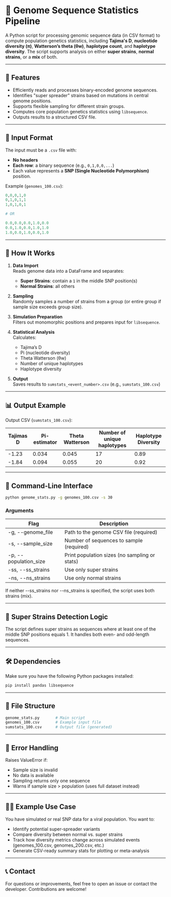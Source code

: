 # 🧬 Genome Sequence Statistics Pipeline

A Python script for processing genomic sequence data (in CSV format) to compute population genetics statistics, including **Tajima's D**, **nucleotide diversity (π)**, **Watterson’s theta (θw)**, **haplotype count**, and **haplotype diversity**. The script supports analysis on either **super strains**, **normal strains**, or a **mix** of both.

---

## 📌 Features

- Efficiently reads and processes binary-encoded genome sequences.
- Identifies "super spreader" strains based on mutations in central genome positions.
- Supports flexible sampling for different strain groups.
- Computes core population genetics statistics using `libsequence`.
- Outputs results to a structured CSV file.

---

## 📁 Input Format

The input must be a `.csv` file with:

- **No headers**
- **Each row**: a binary sequence (e.g., `0,1,0,0,...`)
- Each value represents a **SNP (Single Nucleotide Polymorphism)** position.

Example (`genomes_100.csv`):

```python
0,0,0,1,0
0,1,0,1,1
1,0,1,0,1

# OR 

0.0,0.0,0.0,1.0,0.0
0.0,1.0,0.0,1.0,1.0
1.0,0.0,1.0,0.0,1.0
```

---

## 🚀 How It Works

1. **Data Import**  
   Reads genome data into a DataFrame and separates:
   - **Super Strains**: contain a `1` in the middle SNP position(s)
   - **Normal Strains**: all others

2. **Sampling**  
   Randomly samples a number of strains from a group (or entire group if sample size exceeds group size).

3. **Simulation Preparation**  
   Filters out monomorphic positions and prepares input for `libsequence`.

4. **Statistical Analysis**  
   Calculates:
   - Tajima’s D
   - Pi (nucleotide diversity)
   - Theta Watterson (θw)
   - Number of unique haplotypes
   - Haplotype diversity

5. **Output**  
   Saves results to `sumstats_<event_number>.csv` (e.g., `sumstats_100.csv`)

---

## 📊 Output Example

Output CSV (`sumstats_100.csv`):

| Tajimas D | Pi-estimator | Theta Watterson | Number of unique haplotypes | Haplotype Diversity |
|-----------|--------------|------------------|------------------------------|----------------------|
| -1.23     | 0.034        | 0.045            | 17                           | 0.89                 |
| -1.84     | 0.094        | 0.055            | 20                           | 0.92                 |

---

## 🧪 Command-Line Interface

```bash
python genome_stats.py -g genomes_100.csv -s 30
```

### Arguments
Flag | Description|
|-----------|--------------|
|-g, --genome_file | Path to the genome CSV file (required) |
|-s, --sample_size | Number of sequences to sample (required) |
|-p, --population_size | Print population sizes (no sampling or stats) |
|-ss, --ss_strains | Use only super strains |
|-ns, --ns_strains | Use only normal strains |

If neither --ss_strains nor --ns_strains is specified, the script uses both strains (mix).

---

## 🧬 Super Strains Detection Logic
The script defines super strains as sequences where at least one of the middle SNP positions equals 1. It handles both even- and odd-length sequences.

---

## 🛠 Dependencies
Make sure you have the following Python packages installed:
```python
pip install pandas libsequence
```

---

## 📂 File Structure
```bash
genome_stats.py       # Main script
genomes_100.csv       # Example input file
sumstats_100.csv      # Output file (generated)
```

---

## 🔐 Error Handling
Raises ValueError if:
- Sample size is invalid
- No data is available
- Sampling returns only one sequence
- Warns if sample size > population (uses full dataset instead)

---

## 👨‍🔬 Example Use Case
You have simulated or real SNP data for a viral population. You want to:
- Identify potential super-spreader variants
- Compare diversity between normal vs. super strains
- Track how diversity metrics change across simulated events (genomes_100.csv, genomes_200.csv, etc.)
- Generate CSV-ready summary stats for plotting or meta-analysis

---

## 📞 Contact
For questions or improvements, feel free to open an issue or contact the developer. Contributions are welcome!